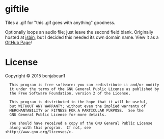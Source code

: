# giftile
Tiles a .gif for "this .gif goes with anything" goodness.

Optionally loops an audio file; just leave the second field blank.
Originally hosted at [jsbin](http://jsbin.com/tikodi), but I decided this needed its own domain name.
View it as a [GitHub Page](http://giftile.me)!

# License
Copyright © 2015 benjabean1

      This program is free software: you can redistribute it and/or modify
      it under the terms of the GNU General Public License as published by
      the Free Software Foundation, version 2 of the License.
      
      This program is distributed in the hope that it will be useful,
      but WITHOUT ANY WARRANTY; without even the implied warranty of
      MERCHANTABILITY or FITNESS FOR A PARTICULAR PURPOSE.  See the
      GNU General Public License for more details.
      
      You should have received a copy of the GNU General Public License
      along with this program.  If not, see <http://www.gnu.org/licenses/>.
